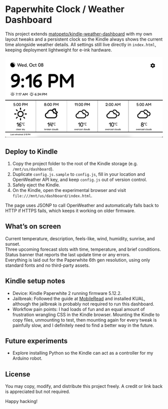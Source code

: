 # Paperwhite Clock / Weather Dashboard

This project extends [matopeto/kindle-weather-dashboard](https://github.com/matopeto/kindle-weather-dashboard) with my own layout tweaks and a persistent clock so the Kindle always shows the current time alongside weather details. All settings still live directly in `index.html`, keeping deployment lightweight for e-ink hardware.

![Kindle dashboard screenshot](kindle-dashboard-sample.png)

## Deploy to Kindle

1. Copy the project folder to the root of the Kindle storage (e.g. `/mnt/us/dashboard`).
2. Duplicate `config.js.sample` to `config.js`, fill in your location and OpenWeather API key, and keep `config.js` out of version control.
3. Safely eject the Kindle.
4. On the Kindle, open the experimental browser and visit `file:///mnt/us/dashboard/index.html`.

The page uses JSONP to call OpenWeather and automatically falls back to HTTP if HTTPS fails, which keeps it working on older firmware.

## What’s on screen

Current temperature, description, feels-like, wind, humidity, sunrise, and sunset.  
Three upcoming forecast slots with time, temperature, and brief conditions.  
Status banner that reports the last update time or any errors.  
Everything is laid out for the Paperwhite 6th gen resolution, using only standard fonts and no third-party assets.

## Kindle setup notes

- Device: Kindle Paperwhite 2 running firmware 5.12.2.  
- Jailbreak: Followed the guide at [MobileRead](https://www.mobileread.com/forums/showthread.php?t=346037) and installed KUAL, although the jailbreak is probably not required to run this dashboard.  
- Workflow pain points: I had loads of fun and an equal amount of frustration wrangling CSS in the Kindle browser. Mounting the Kindle to copy files, unmounting to test, then mounting again for every tweak is painfully slow, and I definitely need to find a better way in the future.

## Future experiments

- Explore installing Python so the Kindle can act as a controller for my Arduino robot.

## License

You may copy, modify, and distribute this project freely. A credit or link back is appreciated but not required.

Happy hacking!
